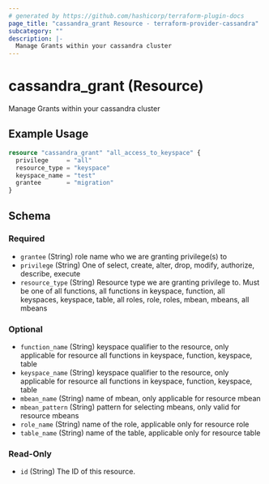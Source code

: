 ```yaml
---
# generated by https://github.com/hashicorp/terraform-plugin-docs
page_title: "cassandra_grant Resource - terraform-provider-cassandra"
subcategory: ""
description: |-
  Manage Grants within your cassandra cluster
---
```


# cassandra_grant (Resource)

Manage Grants within your cassandra cluster

## Example Usage

```terraform
resource "cassandra_grant" "all_access_to_keyspace" {
  privilege     = "all"
  resource_type = "keyspace"
  keyspace_name = "test"
  grantee       = "migration"
}
```

<!-- schema generated by tfplugindocs -->
## Schema

### Required

- `grantee` (String) role name who we are granting privilege(s) to
- `privilege` (String) One of select, create, alter, drop, modify, authorize, describe, execute
- `resource_type` (String) Resource type we are granting privilege to. Must be one of all functions, all functions in keyspace, function, all keyspaces, keyspace, table, all roles, role, roles, mbean, mbeans, all mbeans

### Optional

- `function_name` (String) keyspace qualifier to the resource, only applicable for resource all functions in keyspace, function, keyspace, table
- `keyspace_name` (String) keyspace qualifier to the resource, only applicable for resource all functions in keyspace, function, keyspace, table
- `mbean_name` (String) name of mbean, only applicable for resource mbean
- `mbean_pattern` (String) pattern for selecting mbeans, only valid for resource mbeans
- `role_name` (String) name of the role, applicable only for resource role
- `table_name` (String) name of the table, applicable only for resource table

### Read-Only

- `id` (String) The ID of this resource.

